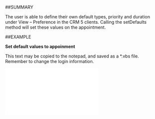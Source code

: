 

##SUMMARY

The user is able to define their own default types, priority and duration under View – Preference in the CRM 5 clients. Calling the setDefaults method will set these values on the appointment.


##EXAMPLE

**Set default values to appoinment**

This text may be copied to the notepad, and saved as a *.vbs file. Remember to change the login information.

![](../../Examples/vbs/SOAppointment.SetDefaults.vbs.txt)





